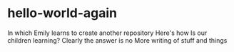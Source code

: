 # hello-world-again
In which Emily learns to create another repository
Here's how
Is our children learning? 
Clearly the answer is no
More writing of stuff and things
